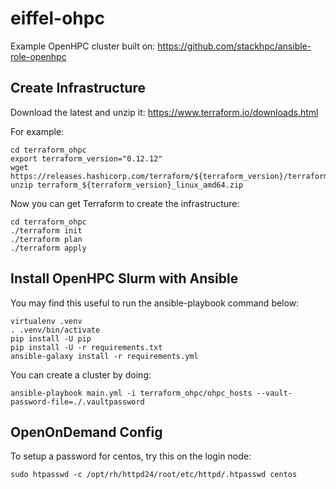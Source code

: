 # eiffel-ohpc

Example OpenHPC cluster built on:
https://github.com/stackhpc/ansible-role-openhpc

## Create Infrastructure

Download the latest and unzip it:
https://www.terraform.io/downloads.html

For example:

    cd terraform_ohpc
    export terraform_version="0.12.12"
    wget https://releases.hashicorp.com/terraform/${terraform_version}/terraform_${terraform_version}_linux_amd64.zip
    unzip terraform_${terraform_version}_linux_amd64.zip

Now you can get Terraform to create the infrastructure:

    cd terraform_ohpc
    ./terraform init
    ./terraform plan
    ./terraform apply

## Install OpenHPC Slurm with Ansible

You may find this useful to run the ansible-playbook command below:

    virtualenv .venv
    . .venv/bin/activate
    pip install -U pip
    pip install -U -r requirements.txt
    ansible-galaxy install -r requirements.yml

You can create a cluster by doing:

    ansible-playbook main.yml -i terraform_ohpc/ohpc_hosts --vault-password-file=./.vaultpassword

## OpenOnDemand Config

To setup a password for centos, try this on the login node:

    sudo htpasswd -c /opt/rh/httpd24/root/etc/httpd/.htpasswd centos
